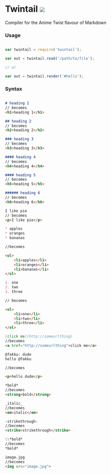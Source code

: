 # Twintail ![](https://img.shields.io/travis/SundarJ/Twintail.svg?style=flat-square)

Compiler for the Anime Twist flavour of Markdown

### Usage

```js

var twintail = require('twintail');

var out = twintail.read('/path/to/file');

// or

var out = twintail.render('#hello');

```

### Syntax

```md

# heading 1
// becomes
<h1>heading 1</h1>

## heading 2
// becomes
<h2>heading 2</h2>

### heading 3
// becomes
<h3>heading 3</h3>

#### heading 4
// becomes
<h4>heading 4</h4>

#### heading 5
// becomes
<h5>heading 5</h5>

###### heading 6
// becomes
<h6>heading 6</h6>

I like pie
// becomes
<p>I like pie</p>

* apples
* oranges
* bananas

//becomes

<ul>
    <li>apples</li>
    <li>oranges</li>
    <li>bananas</li>
</ul>

1. one
2. two
3. three

// becomes

<ol>
    <li>one</li>
    <li>two</li>
    <li>three</li>
</ol>

[click me](http://someurlthing)
//becomes
<a href="http://someurlthing">click me</a>

@fakku: dude
hello @fakku

//becomes

<p>hello dude</p>

*bold*
//becomes
<strong>bold</strong>

_italic_
//becomes
<em>italic</em>

-strikethrough-
//becomes
<strike>strikethrough</strike>

\\*bold*
//becomes
*bold*

image.jpg
//becomes
<img src="image.jpg">

```